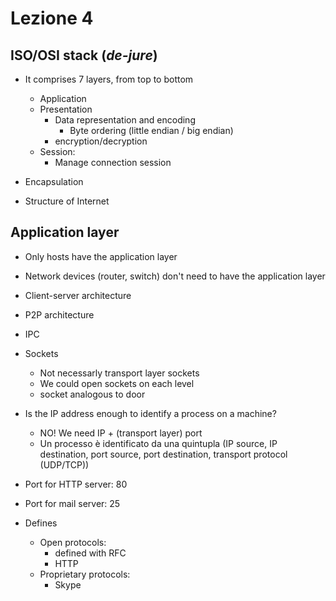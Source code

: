 # Lezione 4

## ISO/OSI stack (_de-jure_)

* It comprises 7 layers, from top to bottom
    * Application
    * Presentation
      * Data representation and encoding
        * Byte ordering (little endian / big endian)
      * encryption/decryption 
    * Session:
      * Manage connection session

* Encapsulation
* Structure of Internet

## Application layer

* Only hosts have the application layer
* Network devices (router, switch) don't need to have the application layer
* Client-server architecture
* P2P architecture
* IPC
* Sockets
  * Not necessarly transport layer sockets
  * We could open sockets on each level
  * socket analogous to door
* Is the IP address enough to identify a process on a machine?
  * NO! We need IP + (transport layer) port
  * Un processo è identificato da una quintupla 
  (IP source, IP destination, port source, port destination, transport protocol
  (UDP/TCP))
* Port for HTTP server: 80
* Port for mail server: 25

* Defines
  * Open protocols:
    * defined with RFC
    * HTTP
  * Proprietary protocols:
    * Skype
